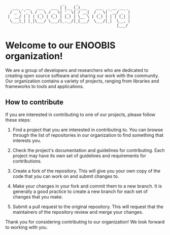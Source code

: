 ```
                         _     _                       
   ___ _ __   ___   ___ | |__ (_)___    ___  _ __ __ _ 
  / _ \ '_ \ / _ \ / _ \| '_ \| / __|  / _ \| '__/ _` |
 |  __/ | | | (_) | (_) | |_) | \__ \ | (_) | | | (_| |
  \___|_| |_|\___/ \___/|_.__/|_|___/  \___/|_|  \__, |
                                                 |___/ 
```
# Welcome to our ENOOBIS organization!

We are a group of developers and researchers who are dedicated to creating open source software and sharing our work with the community. Our organization contains a variety of projects, ranging from libraries and frameworks to tools and applications.

## How to contribute

If you are interested in contributing to one of our projects, please follow these steps:

1. Find a project that you are interested in contributing to. You can browse through the list of repositories in our organization to find something that interests you.

2. Check the project's documentation and guidelines for contributing. Each project may have its own set of guidelines and requirements for contributions.

3. Create a fork of the repository. This will give you your own copy of the code that you can work on and submit changes to.

4. Make your changes in your fork and commit them to a new branch. It is generally a good practice to create a new branch for each set of changes that you make.

5. Submit a pull request to the original repository. This will request that the maintainers of the repository review and merge your changes.

Thank you for considering contributing to our organization! We look forward to working with you.

